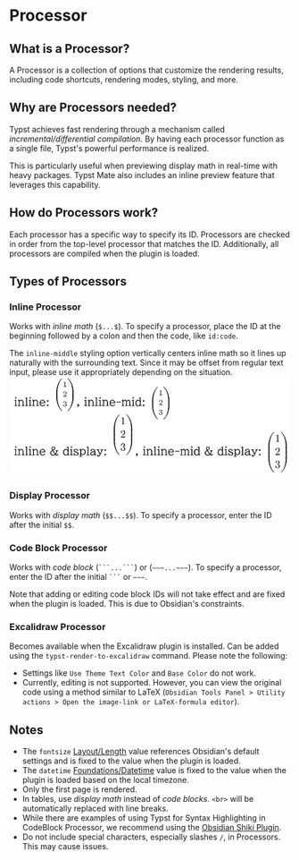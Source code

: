 # Processor

## What is a Processor?

A Processor is a collection of options that customize the rendering results, including code shortcuts, rendering modes, styling, and more.

## Why are Processors needed?

Typst achieves fast rendering through a mechanism called *incremental/differential compilation*.
By having each processor function as a single file, Typst's powerful performance is realized.

This is particularly useful when previewing display math in real-time with heavy packages.
Typst Mate also includes an inline preview feature that leverages this capability.

## How do Processors work?

Each processor has a specific way to specify its ID.
Processors are checked in order from the top-level processor that matches the ID.
Additionally, all processors are compiled when the plugin is loaded.

## Types of Processors

### Inline Processor

Works with *inline math* (`$...$`).
To specify a processor, place the ID at the beginning followed by a colon and then the code, like `id:code`.

The `inline-middle` styling option vertically centers inline math so it lines up naturally with the surrounding text. Since it may be offset from regular text input, please use it appropriately depending on the situation.
[![Screenshot](https://raw.githubusercontent.com/azyarashi/obsidian-typst-mate/main/assets/inline.png)](#inline)

### Display Processor

Works with *display math* (`$$...$$`).
To specify a processor, enter the ID after the initial `$$`.

### Code Block Processor

Works with *code block* (<code>\`\`\`...\`\`\`</code>) or (`~~~...~~~`).
To specify a processor, enter the ID after the initial <code>\`\`\`</code> or `~~~`.

Note that adding or editing code block IDs will not take effect and are fixed when the plugin is loaded. This is due to Obsidian's constraints.

### Excalidraw Processor

Becomes available when the Excalidraw plugin is installed. Can be added using the `typst-render-to-excalidraw` command.
Please note the following:

- Settings like `Use Theme Text Color` and `Base Color` do not work.
- Currently, editing is not supported. However, you can view the original code using a method similar to LaTeX (`Obsidian Tools Panel > Utility actions > Open the image-link or LaTeX-formula editor`).

## Notes

- The `fontsize` [Layout/Length](https://typst.app/docs/reference/layout/length/) value references Obsidian's default settings and is fixed to the value when the plugin is loaded.
- The `datetime` [Foundations/Datetime](https://typst.app/docs/reference/foundations/datetime/) value is fixed to the value when the plugin is loaded based on the local timezone.
- Only the first page is rendered.
- In tables, use *display math* instead of *code blocks*. `<br>` will be automatically replaced with line breaks.
- While there are examples of using Typst for Syntax Highlighting in CodeBlock Processor, we recommend using the [Obsidian Shiki Plugin](https://github.com/mProjectsCode/obsidian-shiki-plugin).
- Do not include special characters, especially slashes `/`, in Processors. This may cause issues.